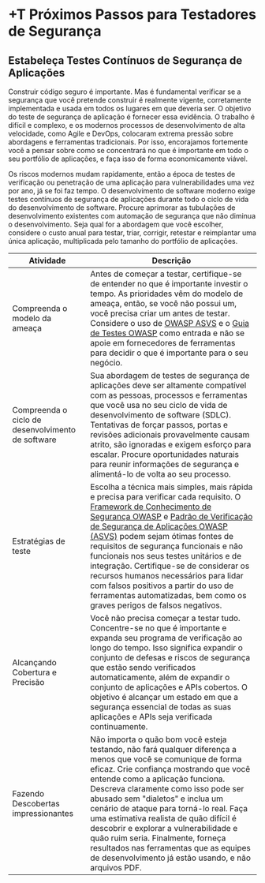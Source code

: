 # +T Próximos Passos para Testadores de Segurança

## Estabeleça Testes Contínuos de Segurança de Aplicações

Construir código seguro é importante. Mas é fundamental verificar se a segurança que você pretende construir é realmente vigente, corretamente implementada e usada em todos os lugares em que deveria ser. O objetivo do teste de segurança de aplicação é fornecer essa evidência. O trabalho é difícil e complexo, e os modernos processos de desenvolvimento de alta velocidade, como Agile e DevOps, colocaram extrema pressão sobre abordagens e ferramentas tradicionais. Por isso, encorajamos fortemente você a pensar sobre como se concentrará no que é importante em todo o seu portfólio de aplicações, e faça isso de forma economicamente viável.

Os riscos modernos mudam rapidamente, então a época de testes de verificação ou penetração de uma aplicação para vulnerabilidades uma vez por ano, já se foi faz tempo. O desenvolvimento de software moderno exige testes contínuos de segurança de aplicações durante todo o ciclo de vida do desenvolvimento de software. Procure aprimorar as tubulações de desenvolvimento existentes com automação de segurança que não diminua o desenvolvimento. Seja qual for a abordagem que você escolher, considere o custo anual para testar, triar, corrigir, retestar e reimplantar uma única aplicação, multiplicada pelo tamanho do portfólio de aplicações.

| Atividade | Descrição |
| --- | --- |
| Compreenda o modelo da ameaça | Antes de começar a testar, certifique-se de entender no que é importante investir o tempo. As prioridades vêm do modelo de ameaça, então, se você não possui um, você precisa criar um antes de testar. Considere o uso de [OWASP ASVS](https://owasp.org/www-project-application-security-verification-standard/) e o [Guia de Testes OWASP](https://owasp.org/www-project-web-security-testing-guide/) como entrada e não se apoie em fornecedores de ferramentas para decidir o que é importante para o seu negócio. |
| Compreenda o ciclo de desenvolvimento de software | Sua abordagem de testes de segurança de aplicações deve ser altamente compatível com as pessoas, processos e ferramentas que você usa no seu ciclo de vida de desenvolvimento de software (SDLC). Tentativas de forçar passos, portas e revisões adicionais provavelmente causam atrito, são ignoradas e exigem esforço para escalar. Procure oportunidades naturais para reunir informações de segurança e alimentá-lo de volta ao seu processo. |
| Estratégias de teste | Escolha a técnica mais simples, mais rápida e precisa para verificar cada requisito. O [Framework de Conhecimento de Segurança OWASP](https://owasp.org/www-project-security-knowledge-framework/) e [Padrão de Verificação de Segurança de Aplicações OWASP (ASVS)](https://owasp.org/www-project-application-security-verification-standard/) podem sejam ótimas fontes de requisitos de segurança funcionais e não funcionais nos seus testes unitários e de integração. Certifique-se de considerar os recursos humanos necessários para lidar com falsos positivos a partir do uso de ferramentas automatizadas, bem como os graves perigos de falsos negativos.
| Alcançando Cobertura e Precisão | Você não precisa começar a testar tudo. Concentre-se no que é importante e expanda seu programa de verificação ao longo do tempo. Isso significa expandir o conjunto de defesas e riscos de segurança que estão sendo verificados automaticamente, além de expandir o conjunto de aplicações e APIs cobertos. O objetivo é alcançar um estado em que a segurança essencial de todas as suas aplicações e APIs seja verificada continuamente. |
| Fazendo Descobertas impressionantes | Não importa o quão bom você esteja testando, não fará qualquer diferença a menos que você se comunique de forma eficaz. Crie confiança mostrando que você entende como a aplicação funciona. Descreva claramente como isso pode ser abusado sem "dialetos" e inclua um cenário de ataque para torná-lo real. Faça uma estimativa realista de quão difícil é descobrir e explorar a vulnerabilidade e quão ruim seria. Finalmente, forneça resultados nas ferramentas que as equipes de desenvolvimento já estão usando, e não arquivos PDF. |


